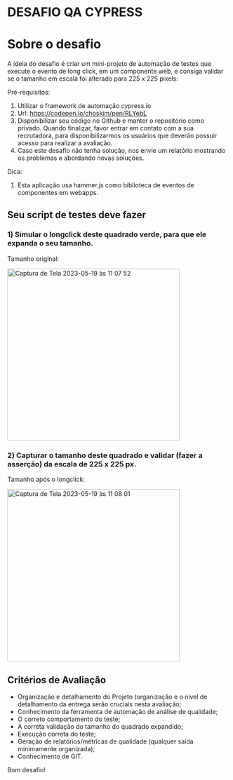 # DESAFIO QA CYPRESS

# Sobre o desafio

A ideia do desafio é criar um mini-projeto de automação de testes que execute o evento de long click, em um componente web, e consiga validar se o tamanho em escala foi alterado para 225 x 225 pixels: 

Pré-requisitos: 

1) Utilizar o framework de automação cypress.io 
2) Url: https://codepen.io/choskim/pen/RLYebL
3) Disponibilizar seu código no Github e manter o repositório como privado. Quando finalizar, favor entrar em contato com a sua recrutadora, para disponibilizarmos os usuários que deverão possuir acesso para realizar a avaliação. 
4) Caso este desafio não tenha solução, nos envie um relatório mostrando os problemas e abordando novas soluções. 

Dica: 
1) Esta aplicação usa hammer.js como biblioteca de eventos de componentes em webapps. 

## Seu script de testes deve fazer

### 1) Simular o longclick deste quadrado verde, para que ele expanda o seu tamanho. 

Tamanho original:

<img width="393" alt="Captura de Tela 2023-05-19 às 11 07 52" src="https://github.com/laspbr/DESAFIO-QA-CYPRESS/assets/38757479/d365bba0-c042-463c-973a-390a720c79d7">


### 2) Capturar o tamanho deste quadrado e validar (fazer a asserção) da escala de 225 x 225 px. 

Tamanho após o longclick: 

<img width="393" alt="Captura de Tela 2023-05-19 às 11 08 01" src="https://github.com/laspbr/DESAFIO-QA-CYPRESS/assets/38757479/44b17f9c-c190-4504-86c0-042ffd3c3406">

## Critérios de Avaliação

   - Organização e detalhamento do Projeto (organização e o nível de detalhamento da entrega serão cruciais nesta avaliação; 
   - Conhecimento da ferramenta de automação de análise de qualidade;
   - O correto comportamento do teste; 
   - A correta validação do tamanho do quadrado expandido; 
   - Execução correta do teste;
   - Geração de relatórios/métricas de qualidade (qualquer saída minimamente organizada);
   - Conhecimento de GIT.

Bom desafio! 
